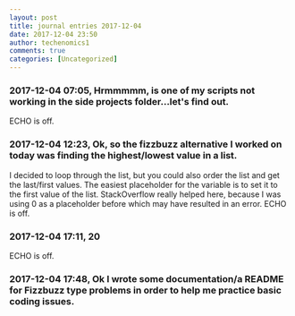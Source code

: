 ```yaml
---
layout: post
title: journal entries 2017-12-04
date: 2017-12-04 23:50
author: techenomics1
comments: true
categories: [Uncategorized]
---
```

### 2017-12-04 07:05, Hrmmmmm, is one of my scripts not working in the side projects folder...let's find out.  
ECHO is off.
### 2017-12-04 12:23, Ok, so the fizzbuzz alternative I worked on today was finding the highest/lowest value in a list.  
I decided to loop through the list, but you could also order the list and get the last/first values.  The easiest placeholder for the variable is to set it to the first value of the list.  StackOverflow really helped here, because I was using 0 as a placeholder before which may have resulted in an error. 
ECHO is off.
### 2017-12-04 17:11, 20  
ECHO is off.
### 2017-12-04 17:48, Ok I wrote some documentation/a README for Fizzbuzz type problems in order to help me practice basic coding issues.   
